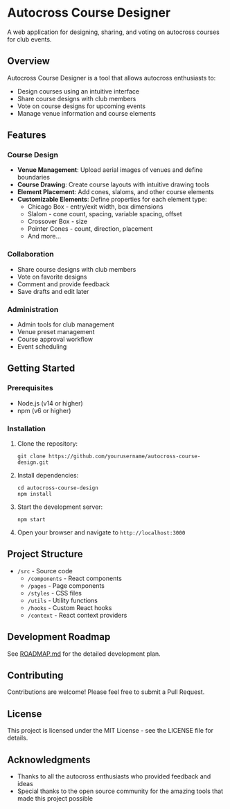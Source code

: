 # Autocross Course Designer

A web application for designing, sharing, and voting on autocross courses for club events.

## Overview

Autocross Course Designer is a tool that allows autocross enthusiasts to:

- Design courses using an intuitive interface
- Share course designs with club members
- Vote on course designs for upcoming events
- Manage venue information and course elements

## Features

### Course Design

- **Venue Management**: Upload aerial images of venues and define boundaries
- **Course Drawing**: Create course layouts with intuitive drawing tools
- **Element Placement**: Add cones, slaloms, and other course elements
- **Customizable Elements**: Define properties for each element type:
  - Chicago Box - entry/exit width, box dimensions
  - Slalom - cone count, spacing, variable spacing, offset
  - Crossover Box - size
  - Pointer Cones - count, direction, placement
  - And more...

### Collaboration

- Share course designs with club members
- Vote on favorite designs
- Comment and provide feedback
- Save drafts and edit later

### Administration

- Admin tools for club management
- Venue preset management
- Course approval workflow
- Event scheduling

## Getting Started

### Prerequisites

- Node.js (v14 or higher)
- npm (v6 or higher)

### Installation

1. Clone the repository:
   ```
   git clone https://github.com/yourusername/autocross-course-design.git
   ```

2. Install dependencies:
   ```
   cd autocross-course-design
   npm install
   ```

3. Start the development server:
   ```
   npm start
   ```

4. Open your browser and navigate to `http://localhost:3000`

## Project Structure

- `/src` - Source code
  - `/components` - React components
  - `/pages` - Page components
  - `/styles` - CSS files
  - `/utils` - Utility functions
  - `/hooks` - Custom React hooks
  - `/context` - React context providers

## Development Roadmap

See [ROADMAP.md](ROADMAP.md) for the detailed development plan.

## Contributing

Contributions are welcome! Please feel free to submit a Pull Request.

## License

This project is licensed under the MIT License - see the LICENSE file for details.

## Acknowledgments

- Thanks to all the autocross enthusiasts who provided feedback and ideas
- Special thanks to the open source community for the amazing tools that made this project possible